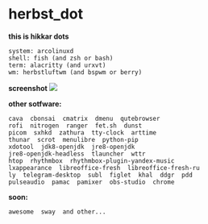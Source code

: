 # herbst_dot
**this is hikkar dots**
```
system: arcolinuxd
shell: fish (and zsh or bash)
term: alacritty (and urxvt)
wm: herbstluftwm (and bspwm or berry)
```

**screenshot**
<img src="https://github.com/h1kkar/herbst_dot/blob/master/.screenshot/scr.png">

**other sotfware:**
```
cava  cbonsai  cmatrix  dmenu  qutebrowser
rofi  nitrogen  ranger  fet.sh  dunst
picom  sxhkd  zathura  tty-clock  arttime
thunar  scrot  menulibre  python-pip
xdotool  jdk8-openjdk  jre8-openjdk
jre8-openjdk-headless  tlauncher  wttr
htop  rhythmbox  rhythmbox-plugin-yandex-music
lxappearance  libreoffice-fresh  libreoffice-fresh-ru
ly  telegram-desktop  subl  figlet  khal  ddgr  pdd
pulseaudio  pamac  pamixer  obs-studio  chrome
````
**soon:**
```
awesome  sway  and other...
```
